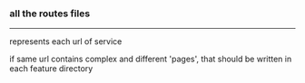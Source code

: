 ### all the routes files
---
represents each url of service

if same url contains complex and different 'pages', that should be written in each feature directory